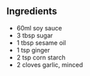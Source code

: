 ## Ingredients

- 60ml soy sauce
- 3 tbsp sugar
- 1 tbsp sesame oil
- 1 tsp ginger
- 2 tsp corn starch
- 2 cloves garlic, minced
